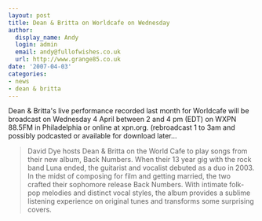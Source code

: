 ```yaml
---
layout: post
title: Dean & Britta on Worldcafe on Wednesday
author:
  display_name: Andy
  login: admin
  email: andy@fullofwishes.co.uk
  url: http://www.grange85.co.uk
date: '2007-04-03'
categories:
- news
- dean & britta
---
```


Dean & Britta's live performance recorded last month for Worldcafe will be broadcast on Wednesday 4 April between 2 and 4 pm (EDT) on WXPN 88.5FM in Philadelphia or online at xpn.org. (rebroadcast 1 to 3am and possibly podcasted or available for download later...


> David Dye hosts Dean & Britta on the World Cafe to play songs from their new album, Back Numbers.  When their 13 year gig with the rock band Luna ended, the guitarist and vocalist debuted as a duo in 2003.  In the midst of composing for film and getting married, the two crafted their sophomore release Back Numbers.  With intimate folk-pop melodies and distinct vocal styles, the album provides a sublime listening experience on original tunes and transforms some surprising covers.
